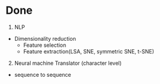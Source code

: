 # Done

1. NLP
- Dimensionality reduction
    - Feature selection
    - Feature extraction(LSA, SNE, symmetric SNE, t-SNE)

2. Neural machine Translator (character level)
- sequence to sequence


